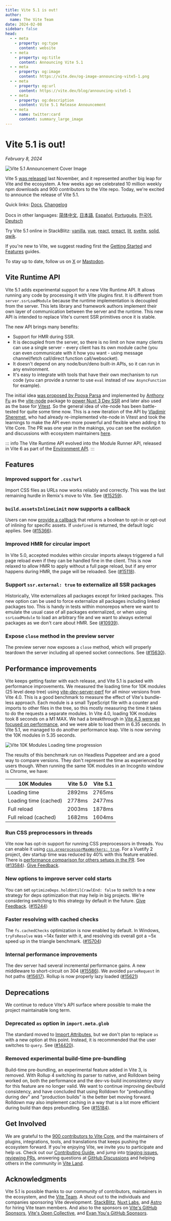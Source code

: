 ```yaml
---
title: Vite 5.1 is out!
author:
  name: The Vite Team
date: 2024-02-08
sidebar: false
head:
  - - meta
    - property: og:type
      content: website
  - - meta
    - property: og:title
      content: Announcing Vite 5.1
  - - meta
    - property: og:image
      content: https://vite.dev/og-image-announcing-vite5-1.png
  - - meta
    - property: og:url
      content: https://vite.dev/blog/announcing-vite5-1
  - - meta
    - property: og:description
      content: Vite 5.1 Release Announcement
  - - meta
    - name: twitter:card
      content: summary_large_image
---
```


# Vite 5.1 is out!

_February 8, 2024_

![Vite 5.1 Announcement Cover Image](/og-image-announcing-vite5-1.png)

Vite 5 [was released](./announcing-vite5.md) last November, and it represented another big leap for Vite and the ecosystem. A few weeks ago we celebrated 10 million weekly npm downloads and 900 contributors to the Vite repo. Today, we're excited to announce the release of Vite 5.1.

Quick links: [Docs](/), [Changelog](https://github.com/vitejs/vite/blob/main/packages/vite/CHANGELOG.md#510-2024-02-08)

Docs in other languages: [简体中文](https://cn.vite.dev/), [日本語](https://ja.vite.dev/), [Español](https://es.vite.dev/), [Português](https://pt.vite.dev/), [한국어](https://ko.vite.dev/), [Deutsch](https://de.vite.dev/)

Try Vite 5.1 online in StackBlitz: [vanilla](https://vite.new/vanilla-ts), [vue](https://vite.new/vue-ts), [react](https://vite.new/react-ts), [preact](https://vite.new/preact-ts), [lit](https://vite.new/lit-ts), [svelte](https://vite.new/svelte-ts), [solid](https://vite.new/solid-ts), [qwik](https://vite.new/qwik-ts).

If you're new to Vite, we suggest reading first the [Getting Started](/ko/guide/) and [Features](/ko/guide/features) guides.

To stay up to date, follow us on [X](https://x.com/vite_js) or [Mastodon](https://webtoo.ls/@vite).

## Vite Runtime API

Vite 5.1 adds experimental support for a new Vite Runtime API. It allows running any code by processing it with Vite plugins first. It is different from `server.ssrLoadModule` because the runtime implementation is decoupled from the server. This lets library and framework authors implement their own layer of communication between the server and the runtime. This new API is intended to replace Vite's current SSR primitives once it is stable.

The new API brings many benefits:

- Support for HMR during SSR.
- It is decoupled from the server, so there is no limit on how many clients can use a single server - every client has its own module cache (you can even communicate with it how you want - using message channel/fetch call/direct function call/websocket).
- It doesn't depend on any node/bun/deno built-in APIs, so it can run in any environment.
- It's easy to integrate with tools that have their own mechanism to run code (you can provide a runner to use `eval` instead of `new AsyncFunction` for example).

The initial idea [was proposed by Pooya Parsa](https://github.com/nuxt/vite/pull/201) and implemented by [Anthony Fu](https://github.com/antfu) as the [vite-node](https://github.com/vitest-dev/vitest/tree/main/packages/vite-node#readme) package to [power Nuxt 3 Dev SSR](https://antfu.me/posts/dev-ssr-on-nuxt) and later also used as the base for [Vitest](https://vitest.dev). So the general idea of vite-node has been battle-tested for quite some time now. This is a new iteration of the API by [Vladimir Sheremet](https://github.com/sheremet-va), who had already re-implemented vite-node in Vitest and took the learnings to make the API even more powerful and flexible when adding it to Vite Core. The PR was one year in the makings, you can see the evolution and discussions with ecosystem maintainers [here](https://github.com/vitejs/vite/issues/12165).

::: info
The Vite Runtime API evolved into the Module Runner API, released in Vite 6 as part of the [Environment API](/ko/guide/api-environment).
:::

## Features

### Improved support for `.css?url`

Import CSS files as URLs now works reliably and correctly. This was the last remaining hurdle in Remix's move to Vite. See ([#15259](https://github.com/vitejs/vite/issues/15259)).

### `build.assetsInlineLimit` now supports a callback

Users can now [provide a callback](/ko/config/build-options.html#build-assetsinlinelimit) that returns a boolean to opt-in or opt-out of inlining for specific assets. If `undefined` is returned, the default logic applies. See ([#15366](https://github.com/vitejs/vite/issues/15366)).

### Improved HMR for circular import

In Vite 5.0, accepted modules within circular imports always triggered a full page reload even if they can be handled fine in the client. This is now relaxed to allow HMR to apply without a full page reload, but if any error happens during HMR, the page will be reloaded. See ([#15118](https://github.com/vitejs/vite/issues/15118)).

### Support `ssr.external: true` to externalize all SSR packages

Historically, Vite externalizes all packages except for linked packages. This new option can be used to force externalize all packages including linked packages too. This is handy in tests within monorepos where we want to emulate the usual case of all packages externalized, or when using `ssrLoadModule` to load an arbitrary file and we want to always external packages as we don't care about HMR. See ([#10939](https://github.com/vitejs/vite/issues/10939)).

### Expose `close` method in the preview server

The preview server now exposes a `close` method, which will properly teardown the server including all opened socket connections. See ([#15630](https://github.com/vitejs/vite/issues/15630)).

## Performance improvements

Vite keeps getting faster with each release, and Vite 5.1 is packed with performance improvements. We measured the loading time for 10K modules (25 level deep tree) using [vite-dev-server-perf](https://github.com/yyx990803/vite-dev-server-perf) for all minor versions from Vite 4.0. This is a good benchmark to measure the effect of Vite's bundle-less approach. Each module is a small TypeScript file with a counter and imports to other files in the tree, so this mostly measuring the time it takes to do the requests a separate modules. In Vite 4.0, loading 10K modules took 8 seconds on a M1 MAX. We had a breakthrough in [Vite 4.3 were we focused on performance](./announcing-vite4-3.md), and we were able to load them in 6.35 seconds. In Vite 5.1, we managed to do another performance leap. Vite is now serving the 10K modules in 5.35 seconds.

![Vite 10K Modules Loading time progression](/vite5-1-10K-modules-loading-time.png)

The results of this benchmark run on Headless Puppeteer and are a good way to compare versions. They don't represent the time as experienced by users though. When running the same 10K modules in an Incognito window is Chrome, we have:

| 10K Modules           | Vite 5.0 | Vite 5.1 |
| --------------------- | :------: | :------: |
| Loading time          |  2892ms  |  2765ms  |
| Loading time (cached) |  2778ms  |  2477ms  |
| Full reload           |  2003ms  |  1878ms  |
| Full reload (cached)  |  1682ms  |  1604ms  |

### Run CSS preprocessors in threads

Vite now has opt-in support for running CSS preprocessors in threads. You can enable it using [`css.preprocessorMaxWorkers: true`](/ko/config/shared-options.html#css-preprocessormaxworkers). For a Vuetify 2 project, dev startup time was reduced by 40% with this feature enabled. There is [performance comparison for others setups in the PR](https://github.com/vitejs/vite/pull/13584#issuecomment-1678827918). See ([#13584](https://github.com/vitejs/vite/issues/13584)). [Give Feedback](https://github.com/vitejs/vite/discussions/15835).

### New options to improve server cold starts

You can set `optimizeDeps.holdUntilCrawlEnd: false` to switch to a new strategy for deps optimization that may help in big projects. We're considering switching to this strategy by default in the future. [Give Feedback](https://github.com/vitejs/vite/discussions/15834). ([#15244](https://github.com/vitejs/vite/issues/15244))

### Faster resolving with cached checks

The `fs.cachedChecks` optimization is now enabled by default. In Windows, `tryFsResolve` was ~14x faster with it, and resolving ids overall got a ~5x speed up in the triangle benchmark. ([#15704](https://github.com/vitejs/vite/issues/15704))

### Internal performance improvements

The dev server had several incremental performance gains. A new middleware to short-circuit on 304 ([#15586](https://github.com/vitejs/vite/issues/15586)). We avoided `parseRequest` in hot paths ([#15617](https://github.com/vitejs/vite/issues/15617)). Rollup is now properly lazy loaded ([#15621](https://github.com/vitejs/vite/issues/15621))

## Deprecations

We continue to reduce Vite's API surface where possible to make the project maintainable long term.

### Deprecated `as` option in `import.meta.glob`

The standard moved to [Import Attributes](https://github.com/tc39/proposal-import-attributes), but we don't plan to replace `as` with a new option at this point. Instead, it is recommended that the user switches to `query`. See ([#14420](https://github.com/vitejs/vite/issues/14420)).

### Removed experimental build-time pre-bundling

Build-time pre-bundling, an experimental feature added in Vite 3, is removed. With Rollup 4 switching its parser to native, and Rolldown being worked on, both the performance and the dev-vs-build inconsistency story for this feature are no longer valid. We want to continue improving dev/build consistency, and have concluded that using Rolldown for "prebundling during dev" and "production builds" is the better bet moving forward. Rolldown may also implement caching in a way that is a lot more efficient during build than deps prebundling. See ([#15184](https://github.com/vitejs/vite/issues/15184)).

## Get Involved

We are grateful to the [900 contributors to Vite Core](https://github.com/vitejs/vite/graphs/contributors), and the maintainers of plugins, integrations, tools, and translations that keeps pushing the ecosystem forward. If you're enjoying Vite, we invite you to participate and help us. Check out our [Contributing Guide](https://github.com/vitejs/vite/blob/main/CONTRIBUTING.md), and jump into [triaging issues](https://github.com/vitejs/vite/issues), [reviewing PRs](https://github.com/vitejs/vite/pulls), answering questions at [GitHub Discussions](https://github.com/vitejs/vite/discussions) and helping others in the community in [Vite Land](https://chat.vite.dev).

## Acknowledgments

Vite 5.1 is possible thanks to our community of contributors, maintainers in the ecosystem, and the [Vite Team](/ko/team). A shout out to the individuals and companies sponsoring Vite development. [StackBlitz](https://stackblitz.com/), [Nuxt Labs](https://nuxtlabs.com/), and [Astro](https://astro.build) for hiring Vite team members. And also to the sponsors on [Vite's GitHub Sponsors](https://github.com/sponsors/vitejs), [Vite's Open Collective](https://opencollective.com/vite), and [Evan You's GitHub Sponsors](https://github.com/sponsors/yyx990803).
